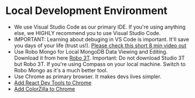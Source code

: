 # Local Development Environment

- We use Visual Studio Code as our primary IDE. If you're using anything else, we HIGHLY recommend you to use Visual Studio Code. 
- IMPORTANT: Learning about debuging in VS Code is important. It'll save you days of your life (trust us!). [Please check this short 8 min video out](https://www.youtube.com/watch?v=2oFKNL7vYV8)
- Use Robo Mongo for Local MongoDB Data Viewing and Editing. Download it from here [Robo 3T](https://robomongo.org/download). Important: Do not download Studio 3T but Robo 3T. If you're using Compass on your local machine. Switch to Robo Mongo as it's a much better tool.
- Use Chrome as primary browser. It makes devs lives simpler. 
- [Add React Dev Tools to Chrome](https://chrome.google.com/webstore/detail/react-developer-tools/fmkadmapgofadopljbjfkapdkoienihi?hl=en)
- [Add ColorZilla to Chrome](https://chrome.google.com/webstore/detail/colorzilla/bhlhnicpbhignbdhedgjhgdocnmhomnp?hl=en)
